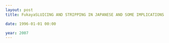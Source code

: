 ```yaml
---
layout: post
title: FukayaSLUICING AND STRIPPING IN JAPANESE AND SOME IMPLICATIONS .pdf

date: 1996-01-01 00:00

year: 2007
---
```



